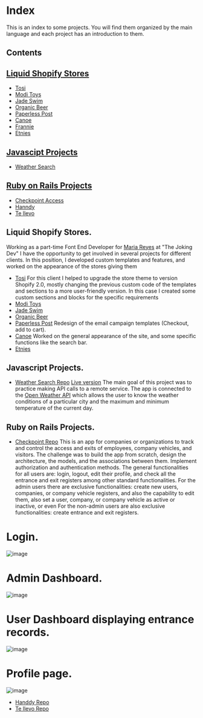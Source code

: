 # Index
This is an index to some projects. You will find them organized by the main language and each project has an introduction to them.

## Contents     
## [Liquid Shopify Stores](#shopify)
 * [Tosi](#tosi)
 * [Modi Toys](#modi)
 * [Jade Swim](#jade)
 * [Organic Beer](#organic)
 * [Paperless Post](#paperless)
 * [Canoe](#canoe)
 * [Frannie](#frannie)
 * [Etnies](#etnies)

## [Javascipt Projects](#js)
 * [Weather Search](#weather)
   
## [Ruby on Rails Projects](#ror)
 * [Checkpoint Access](#checkpoint) 
 * [Hanndy](#handdy)
 * [Te llevo](#tellevo)
     
<a name="shopify"></a>
## Liquid Shopify Stores.
Working as a part-time Font End Developer for [Maria Reyes](https://github.com/majovanilla) at "The Joking Dev" I have the opportunity to get involved in several projects for different clients.
In this position, I developed custom templates and features, and worked on the appearance of the stores giving them 
<a name="tosi"></a>
  * [Tosi](https://tosi.com/) For this client I helped to upgrade the store theme to version Shopify 2.0, mostly changing the previous custom code of the templates and sections to a more user-friendly version. 
 <a name="modi"></a> In this case I created some custom sections and blocks for the specific requirements 
  * [Modi Toys](https://www.moditoys.com/)
 <a name="jade"></a>
  * [Jade Swim](https://jadeswim.com/) 
 <a name="organic"></a>
  * [Organic Beer](https://organicbeer.it/) 
 <a name="paperless"></a>
  * [Paperless Post](https://www.paperlesspost.com/) Redesign of the email campaign templates (Checkout, add to cart). 
 <a name="canoe"></a> 
  * [Canoe](https://shopcanoeclub.com/) Worked on the general appearance of the site, and some specific functions like the search bar.
 <a name="etnies"></a>
  * [Etnies](https://etnies.com/)

<a name="js"></a>
## Javascript Projects.
<a name="weather"></a>
*   [Weather Search Repo](https://github.com/alan-vp/weatherSearch)
[Live version](https://cute-meerkat-09dd3b.netlify.app/)
The main goal of this project was to practice making API calls to a remote service. The app is connected to the [Open Weather API](https://openweathermap.org/api) which allows the user to know the weather conditions of a particular city and the maximum and minimum temperature of the current day.

<a name="ror"></a>
## Ruby on Rails Projects.
<a name="checkpoint"></a>
  * [Checkpoint Repo](https://github.com/alan-vp/checkpoint_access)
This is an app for companies or organizations to track and control the access and exits of employees, company vehicles, and visitors.
The challenge was to build the app from scratch, design the architecture, the models, and the associations between them. Implement authorization and authentication methods.
The general functionalities for all users are: login, logout, edit their profile, and check all the entrance and exit registers among other standard functionalities.
For the admin users there are exclusive functionalities: create new users, companies, or company vehicle registers, and also the capability to edit them, also set a user, company, or company vehicle as active or inactive, or even 
For the non-admin users are also exclusive functionalities: create entrance and exit registers.

# Login.

![image](https://github.com/alan-vp/Index/assets/99031027/86006410-8f96-46ce-9248-0822e7494a95)

# Admin Dashboard.

![image](https://github.com/alan-vp/Index/assets/99031027/f2322a7d-feb8-4fb9-9636-dd63702cc1b3)

# User Dashboard displaying entrance records.

![image](https://github.com/alan-vp/Index/assets/99031027/e9d7fabe-06df-4b84-a665-be92d707dff6)

# Profile page.

![image](https://github.com/alan-vp/Index/assets/99031027/0ffd7f8f-3078-491b-a943-92e1eb1feb24)


   
<a name="handdy"></a>
  * [Handdy Repo](https://github.com/alan-vp/Handdy-App)
  <a name="tellevo"></a>
   * [Te llevo Repo](https://github.com/JuliJuarez/tellevo)
